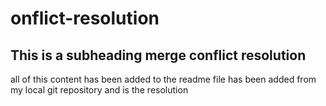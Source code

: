 # onflict-resolution


## This is a subheading merge conflict resolution 

all of this content has been added to the readme file has been added from my local git repository and is the resolution


